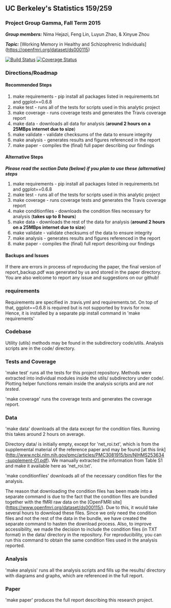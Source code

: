 ## UC Berkeley's Statistics 159/259
### Project Group Gamma, Fall Term 2015 

_**Group members:**_ Nima Hejazi, Feng Lin, Luyun Zhao, & Xinyue Zhou

_**Topic:**_ [Working Memory in Healthy and Schizophrenic Individuals] (https://openfmri.org/dataset/ds000115)

[![Build Status](https://travis-ci.org/berkeley-stat159/project-gamma.svg?branch=master)](https://travis-ci.org/berkeley-stat159/project-gamma?branch=master)
[![Coverage Status](https://coveralls.io/repos/berkeley-stat159/project-gamma/badge.svg?branch=master)](https://coveralls.io/r/berkeley-stat159/project-gamma?branch=master)

### Directions/Roadmap
#### Recommended Steps
1. make requirements - pip install all packages listed in requirements.txt and ggplot==0.6.8
2. make test - runs all of the tests for scripts used in this analytic project
3. make coverage - runs coverage tests and generates the Travis coverage report
4. make data - downloads all data for analysis (__around 2 hours on a 25MBps internet due to size__)
5. make validate - validate checksums of the data to ensure integrity
6. make analysis - generates results and figures referenced in the report
7. make paper - compiles the (final) full paper describing our findings

#### Alternative Steps
_**Please read the section Data (below) if you plan to use these (alternative) steps**_

1. make requirements - pip install all packages listed in requirements.txt and ggplot==0.6.8
2. make test - runs all of the tests for scripts used in this analytic project
3. make coverage - runs coverage tests and generates the Travis coverage report
4. make conditionfiles - downloads the condition files necessary for analysis (__takes up to 8 hours__)
5. make data - downloads the rest of the data for analysis (__around 2 hours on a 25MBps internet due to size__)
6. make validate - validate checksums of the data to ensure integrity
7. make analysis - generates results and figures referenced in the report
8. make paper - compiles the (final) full report describing our findings

#### Backups and Issues

If there are errors in process of reproducing the paper, the final version of report_backup.pdf was generated by us and stored
in the paper directory. You are also welcome to report any issue and suggestions on our github!

### requirements
Requirements are specified in .travis.yml and requirements.txt. On top of that, ggplot==0.6.8 is required but is not supported
by travis for now. Hence, it is installed by a separate pip install command in 'make requirements'

### Codebase 

Utility (utils) methods may be found in the subdirectory code/utils. Analysis scripts are in the code/ directory. 

### Tests and Coverage

'make test' runs all the tests for this project repository. Methods were extracted into individual modules inside the utils/ subdirectory under code/. Plotting helper functions remain inside the analysis scripts and are _not tested_.

'make coverage' runs the coverage tests and generates the coverage report.

### Data

'make data' downloads all the data except for the condition files. Running this takes around 2 hours on average. 

Directory data/ is initially empty, except for 'net_roi.txt', which is from the supplemental material of the reference paper and may be found [at this link] (http://www.ncbi.nlm.nih.gov/pmc/articles/PMC3081915/bin/NIHMS253634-supplement-01.pdf). We manually extracted the information from Table S1 and make it available here as 'net_roi.txt'.

'make conditionfiles' downloads all of the necessary condition files for the analysis.

The reason that downloading the condition files has been made into a separate command is due to the fact that the condition files are bundled together with the fMRI raw data on the [OpenFMRI site] (https://www.openfmri.org/dataset/ds000115/). Due to this, it would take several hours to download these files. Since we only need the condition files and not the rest of the data in the bundle, we have created the separate command to hasten the download process. Also, to improve accessibility, we made the decision to include the condition files (in TXT format) in the data/ directory in the repository. For reproducibility, you can run this command to obtain the same condition files used in the analysis reported.

### Analysis

'make analysis' runs all the analysis scripts and fills up the results/ directory with diagrams and graphs, which are referenced in the full report.

### Paper

'make paper' produces the full report describing this research project.

